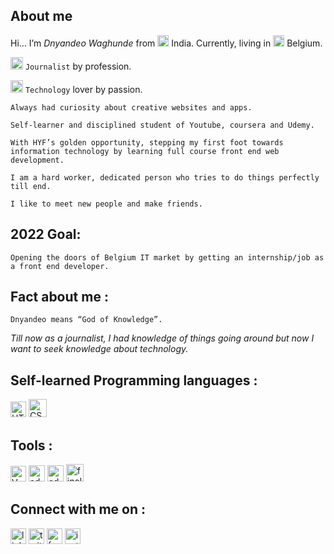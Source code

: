 ## About me
Hi… I’m *Dnyandeo Waghunde* from <img src="https://img.icons8.com/color/48/000000/india-circular.png" width = 18/> India. Currently, living in <img src="https://img.icons8.com/color/48/000000/belgium-circular.png" width = 18/> Belgium.

   <img src="https://img.icons8.com/external-kiranshastry-lineal-color-kiranshastry/64/000000/external-news-news-kiranshastry-lineal-color-kiranshastry-5.png" width = 20/> `Journalist` by profession. 
   
   <img src="https://img.icons8.com/fluency/48/000000/laptop.png" width = 20/> `Technology` lover by passion.

    Always had curiosity about creative websites and apps.

    Self-learner and disciplined student of Youtube, coursera and Udemy.

    With HYF’s golden opportunity, stepping my first foot towards information technology by learning full course front end web development.

    I am a hard worker, dedicated person who tries to do things perfectly till end. 

    I like to meet new people and make friends.

## 2022 Goal: 

`Opening the doors of Belgium IT market by getting an internship/job as a front end developer.` 

## Fact about me : 

`Dnyandeo means “God of Knowledge”.`
 
*Till now as a journalist, I had knowledge of things going around but now I want to seek knowledge about technology.*  

## Self-learned Programming languages : 
<img alt = "HTML5" src="https://img.icons8.com/external-tal-revivo-color-tal-revivo/96/000000/external-html-5-is-a-software-solution-stack-that-defines-the-properties-and-behaviors-of-web-page-logo-color-tal-revivo.png" width = 25/> <img alt = "CSS3" src="https://img.icons8.com/color/96/000000/css3.png" width = 29/>

## Tools : 

<img alt = "Vs code" src="https://img.icons8.com/color/48/000000/visual-studio-code-2019.png" width = 25/> <img alt = "adobe photoshop" src="https://img.icons8.com/color/96/000000/adobe-photoshop--v1.png" width = 26/> <img alt = "adobe premier pro" src="https://img.icons8.com/fluency/48/000000/adobe-premiere-pro.png" width = 26/> <img alt = "finel cut pro" src="https://img.icons8.com/plasticine/100/000000/final-cut-pro-x.png" width = 28/>


## Connect with me on : 
<a href="https://www.linkedin.com/in/dnyandeo-waghunde-27152244/"><img alt = "linkedin" src="https://img.icons8.com/fluency/48/000000/linkedin.png" width = 25/></a> <a href="https://twitter.com/Dnyandeowaghund"><img alt = "twitter" src="https://img.icons8.com/color/48/000000/twitter--v1.png" width = 25></a> <a href="https://www.facebook.com/dnyandeo.waghunde"><img alt = "facebook" src="https://img.icons8.com/fluency/48/000000/facebook-new.png" width = 25></a> <a href="https://www.instagram.com/dnyandeowaghunde/?hl=en"><img alt = "instagram" src="https://img.icons8.com/fluency/48/000000/instagram-new.png" width = 25></a>
